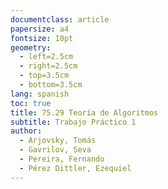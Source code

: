 ```yaml
---
documentclass: article
papersize: a4
fontsize: 10pt
geometry:
  - left=2.5cm
  - right=2.5cm
  - top=3.5cm
  - bottom=3.5cm
lang: spanish
toc: true
title: 75.29 Teoría de Algoritmos
subtitle: Trabajo Práctico 1
author:
  - Arjovsky, Tomás
  - Gavrilov, Seva
  - Pereira, Fernando
  - Pérez Dittler, Ezequiel
---
```

